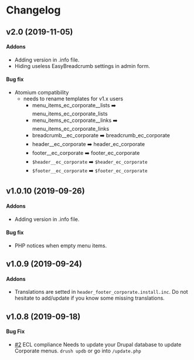 

# Changelog

## v2.0 (2019-11-05)
#### Addons
+ Adding version in .info file.
+ Hiding useless EasyBreadcrumb settings in admin form.

#### Bug fix
- Atomium compatibility
	- needs to rename templates for v1.x users
		- menu_items_ec_corporate__lists :arrow_right: menu_items_ec_corporate_lists
		- menu_items_ec_corporate__links :arrow_right: menu_items_ec_corporate_links
		- breadcrumb__ec_corporate :arrow_right: breadcrumb_ec_corporate
		- header__ec_corporate :arrow_right: header_ec_corporate
		- footer__ec_corporate :arrow_right: footer_ec_corporate
		- `$header__ec_corporate` :arrow_right: `$header_ec_corporate`
		- `$footer__ec_corporate` :arrow_right: `$footer_ec_corporate`

## v1.0.10 (2019-09-26)
#### Addons
+ Adding version in .info file.

#### Bug fix
- PHP notices when empty menu items.

## v1.0.9 (2019-09-24)
#### Addons
+ Translations are setted in `header_footer_corporate.install.inc`. Do not hesitate to add/update if you know some missing translations.

## v1.0.8 (2019-09-18)
#### Bug Fix
- [#2](https://github.com/ec-europa/header_footer_corporate/issues/2) ECL compliance
Needs to update your Drupal database to update Corporate menus.
`drush updb` or go into `/update.php`